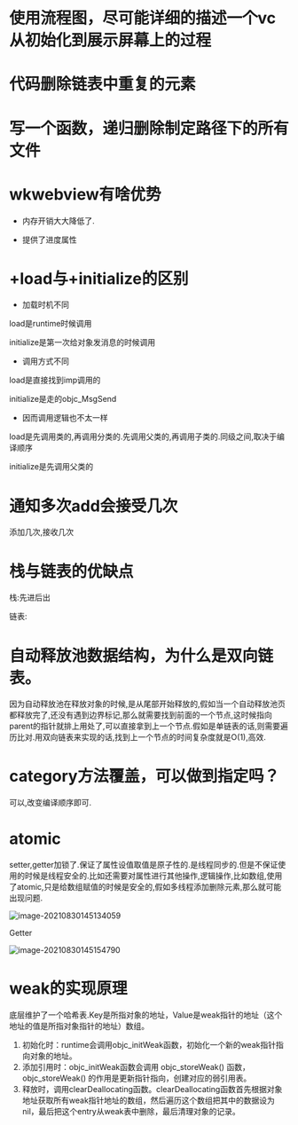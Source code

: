# 使用流程图，尽可能详细的描述一个vc从初始化到展示屏幕上的过程



# 代码删除链表中重复的元素



# 写一个函数，递归删除制定路径下的所有文件

# wkwebview有啥优势

- 内存开销大大降低了.

- 提供了进度属性

  

  

# +load与+initialize的区别

- 加载时机不同

load是runtime时候调用

initialize是第一次给对象发消息的时候调用

- 调用方式不同

load是直接找到imp调用的

initialize是走的objc_MsgSend

- 因而调用逻辑也不太一样

load是先调用类的,再调用分类的.先调用父类的,再调用子类的.同级之间,取决于编译顺序

initialize是先调用父类的



# 通知多次add会接受几次

添加几次,接收几次

# 栈与链表的优缺点

栈:先进后出

链表:

# 自动释放池数据结构，为什么是双向链表。

因为自动释放池在释放对象的时候,是从尾部开始释放的,假如当一个自动释放池页都释放完了,还没有遇到边界标记,那么就需要找到前面的一个节点,这时候指向parent的指针就排上用处了,可以直接拿到上一个节点.假如是单链表的话,则需要遍历比对.用双向链表来实现的话,找到上一个节点的时间复杂度就是O(1),高效.

# category方法覆盖，可以做到指定吗？

可以,改变编译顺序即可.



# atomic

setter,getter加锁了.保证了属性设值取值是原子性的.是线程同步的.但是不保证使用的时候是线程安全的.比如还需要对属性进行其他操作,逻辑操作,比如数组,使用了atomic,只是给数组赋值的时候是安全的,假如多线程添加删除元素,那么就可能出现问题.

![image-20210830145134059](https://tva1.sinaimg.cn/large/008i3skNly1gtyts5rbykj60q00by3z902.jpg)

Getter

![image-20210830145154790](https://tva1.sinaimg.cn/large/008i3skNly1gtyts8asoij613a0c2myd02.jpg)

# weak的实现原理

底层维护了一个哈希表.Key是所指对象的地址，Value是weak指针的地址（这个地址的值是所指对象指针的地址）数组。

1. 初始化时：runtime会调用objc_initWeak函数，初始化一个新的weak指针指向对象的地址。
2. 添加引用时：objc_initWeak函数会调用 objc_storeWeak() 函数， objc_storeWeak() 的作用是更新指针指向，创建对应的弱引用表。
3. 释放时，调用clearDeallocating函数。clearDeallocating函数首先根据对象地址获取所有weak指针地址的数组，然后遍历这个数组把其中的数据设为nil，最后把这个entry从weak表中删除，最后清理对象的记录。

